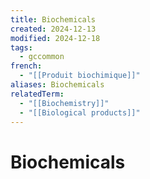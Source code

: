 ```yaml
---
title: Biochemicals
created: 2024-12-13
modified: 2024-12-18
tags:
  - gccommon
french:
  - "[[Produit biochimique]]"
aliases: Biochemicals
relatedTerm:
  - "[[Biochemistry]]"
  - "[[Biological products]]"
---
```

# Biochemicals
